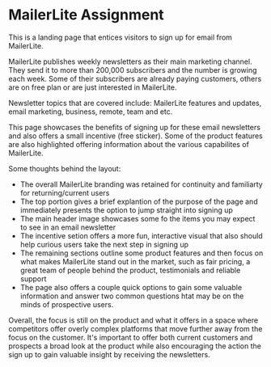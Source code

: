 # MailerLite Assignment

This is a landing page that entices visitors to sign up for email from MailerLite. 

MailerLite publishes weekly newsletters as their main marketing channel. They send it to more than 200,000 subscribers and the number is growing each week. Some of their subscribers are already paying customers, others are on free plan or are just interested in MailerLite.

Newsletter topics that are covered include: MailerLite features and updates, email marketing, business, remote, team and etc.

This page showcases the benefits of signing up for these email newsletters and also offers a small incentive (free sticker). Some of the product features are also highlighted offering information about the various capabilites of MailerLite.

Some thoughts behind the layout:

- The overall MailerLite branding was retained for continuity and familiarty for returning/current users
- The top portion gives a brief explantion of the purpose of the page and immediately presents the option to jump straight into signing up
- The main header image showcases some fo the items you may expect to see in an email newsletter
- The incentive setion offers a more fun, interactive visual that also should help curious users take the next step in signing up
- The remaining sections outline some product features and then focus on what makes MailerLite stand out in the market, such as fair pricing, a great team of people behind the product, testimonials and reliable support
- The page also offers a couple quick options to gain some valuable information and answer two common questions htat may be on the minds of prospective users.

Overall, the focus is still on the product and what it offers in a space where competitors offer overly complex platforms that move further away from the focus on the customer. It's important to offer both current customers and prospects a broad look at the product while also encouraging the action the sign up to gain valuable insight by receiving the newsletters.
